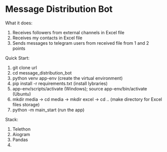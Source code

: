 # Message Distribution Bot
What it does:
1. Receives followers from external channels in Excel file
2. Receives my contacts in Excel file
3. Sends messages to telegram users from received file from 1 and 2 points 

Quick Start:
1. git clone url
2. cd message_distribution_bot
3. python venv app-env (create the virtual environment)
4. pip install -r requirements.txt (install lybraries)
5. app-env/scripts/activate (Windows); source app-env/bin/activate (Ubuntu)
6. mkdir media -> cd media -> mkdir excel -> cd .. (make directory for Excel files storage)
7. python -m main_start (run the app)

Stack:
1. Telethon
2. Aiogram
3. Pandas
4. 